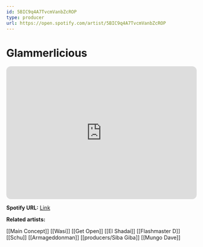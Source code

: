 ```yaml
---
id: 5BIC9q4A7TvcmVanbZcROP
type: producer
url: https://open.spotify.com/artist/5BIC9q4A7TvcmVanbZcROP
---
```

# Glammerlicious

<iframe style="border-radius:12px" src="https://open.spotify.com/embed/artist/5BIC9q4A7TvcmVanbZcROP" width="100%" height="352" frameBorder="0" allowfullscreen="" allow="autoplay; clipboard-write; encrypted-media; fullscreen; picture-in-picture" loading="lazy"></iframe>

**Spotify URL:** [Link](https://open.spotify.com/artist/5BIC9q4A7TvcmVanbZcROP)

**Related artists:**

[[Main Concept]]
[[Wasi]]
[[Get Open]]
[[El Shadai]]
[[Flashmaster D]]
[[Schu]]
[[Armageddonman]]
[[producers/Siba Giba]]
[[Mungo Dave]]
